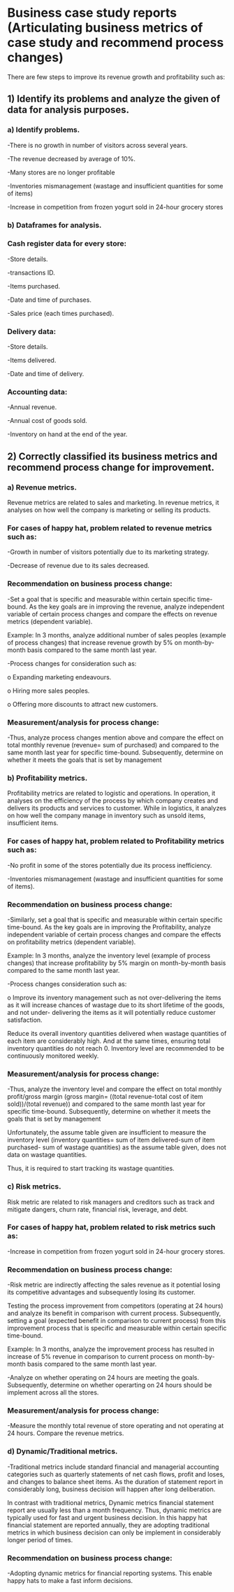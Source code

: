 # Business case study reports (Articulating business metrics of case study and recommend process changes)

There are few steps to improve its revenue growth and profitability such as: 

## 1) Identify its problems and analyze the given of data for analysis purposes.

### a) Identify problems.
-There is no growth in number of visitors across several years.

-The revenue decreased by average of 10%.

-Many stores are no longer profitable 

-Inventories mismanagement (wastage and insufficient quantities for some of items)

-Increase in competition from frozen yogurt sold in 24-hour grocery stores

### b) Dataframes for analysis. 

### Cash register data for every store:

-Store details.

-transactions ID.

-Items purchased.

-Date and time of purchases.

-Sales price (each times purchased).

### Delivery data:

-Store details.

-Items delivered.

-Date and time of delivery.

### Accounting data:

-Annual revenue.

-Annual cost of goods sold.

-Inventory on hand at the end of the year.

## 2) Correctly classified its business metrics and recommend process change for improvement.

### a) Revenue metrics.

Revenue metrics are related to sales and marketing. In revenue metrics, it analyses on how well the company is marketing or selling its products.

### For cases of happy hat, problem related to revenue metrics such as:

-Growth in number of visitors potentially due to its marketing strategy.

-Decrease of revenue due to its sales decreased.

### Recommendation on business process change:

-Set a goal that is specific and measurable within certain specific time-bound. As the key goals are in improving the revenue, analyze independent variable of certain process changes and compare the effects on revenue metrics (dependent variable). 

Example: In 3 months, analyze additional number of sales peoples (example of process changes) that increase revenue growth by 5% on month-by-month basis compared to the same month last year.

-Process changes for consideration such as:

  o	Expanding marketing endeavours.
  
  o	Hiring more sales peoples.
  
  o	Offering more discounts to attract new customers.

### Measurement/analysis for process change:

-Thus, analyze process changes mention above and compare the effect on total monthly revenue (revenue= sum of purchased) and compared to the same month last year for specific time-bound. Subsequently, determine on whether it meets the goals that is set by management

### b) Profitability metrics.

Profitability metrics are related to logistic and operations. In operation, it analyses on the efficiency of the process by which company creates and delivers its products and services to customer. While in logistics, it analyzes on how well the company manage in inventory such as unsold items, insufficient items.

### For cases of happy hat, problem related to Profitability metrics such as:

-No profit in some of the stores potentially due its process inefficiency.

-Inventories mismanagement (wastage and insufficient quantities for some of items).

### Recommendation on business process change:

-Similarly, set a goal that is specific and measurable within certain specific time-bound. As the key goals are in improving the Profitability, analyze independent variable of certain process changes and compare the effects on profitability metrics (dependent variable). 

Example: In 3 months, analyze the inventory level (example of process changes) that increase profitability by 5% margin on month-by-month basis compared to the same month last year.

-Process changes consideration such as:

  o	Improve its inventory management such as not over-delivering the items as it will increase chances of wastage due to its short lifetime of the goods, and not under-  delivering the items as it will potentially reduce customer satisfaction. 

Reduce its overall inventory quantities delivered when wastage quantities of each item are considerably high. And at the same times, ensuring total inventory quantities do not reach 0. Inventory level are recommended to be continuously monitored weekly. 

### Measurement/analysis for process change:
-Thus, analyze the inventory level and compare the effect on total monthly profit/gross margin (gross margin=  ((total revenue-total cost of item sold))/(total revenue)) and compared to the same month last year for specific time-bound. Subsequently, determine on whether it meets the goals that is set by management

Unfortunately, the assume table given are insufficient to measure the inventory level (inventory quantities= sum of item delivered-sum of item purchased- sum of wastage quantities) as the assume table given, does not data on wastage quantities. 

Thus, it is required to start tracking its wastage quantities.

### c) Risk metrics.

Risk metric are related to risk managers and creditors such as track and mitigate dangers, churn rate, financial risk, leverage, and debt.

### For cases of happy hat, problem related to risk metrics such as:

-Increase in competition from frozen yogurt sold in 24-hour grocery stores.

### Recommendation on business process change:

-Risk metric are indirectly affecting the sales revenue as it potential losing its competitive advantages and subsequently losing its customer.

Testing the process improvement from competitors (operating at 24 hours) and analyze its benefit in comparison with current process. Subsequently, setting a goal (expected benefit in comparison to current process) from this improvement process that is specific and measurable within certain specific time-bound. 

Example: In 3 months, analyze the improvement process has resulted in increase of 5% revenue in comparison to current process on month-by-month basis compared to the same month last year.

-Analyze on whether operating on 24 hours are meeting the goals. Subsequently, determine on whether operarting on 24 hours should be implement across all the stores.
	
### Measurement/analysis for process change:

-Measure the monthly total revenue of store operating and not operating at 24 hours.  Compare the revenue metrics.

### d) Dynamic/Traditional metrics.

-Traditional metrics include standard financial and managerial accounting categories such as quarterly statements of net cash flows, profit and loses, and changes to balance sheet items. As the duration of statement report in considerably long, business decision will happen after long deliberation.

In contrast with traditional metrics, Dynamic metrics financial statement report are usually less than a month frequency. Thus, dynamic metrics are typically used for fast and urgent business decision.
In this happy hat financial statement are reported annually, they are adopting traditional metrics in which business decision can only be implement in considerably longer period of times.

### Recommendation on business process change:

-Adopting dynamic metrics for financial reporting systems. This enable happy hats to make a fast inform decisions. 


